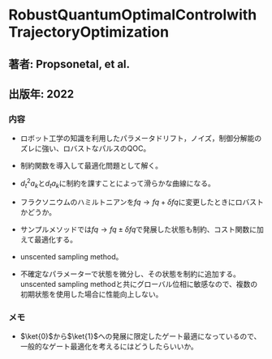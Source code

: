 # RobustQuantumOptimalControlwithTrajectoryOptimization

## 著者: Propsonetal, et al.
## 出版年: 2022

### 内容
- ロボット工学の知識を利用したパラメータドリフト，ノイズ，制御分解能のズレに強い、ロバストなパルスのQOC。

- 制約関数を導入して最適化問題として解く。

- $d^2_t a_k$と$d_t a_k$に制約を課すことによって滑らかな曲線になる。

- フラクソニウムのハミルトニアンを$fq → fq +\delta fq$に変更したときにロバストかどうか。

- サンプルメソッドでは$fq → fq \pm \delta fq$で発展した状態も制約、コスト関数に加えて最適化する。

- unscented sampling method。

- 不確定なパラメーターで状態を微分し、その状態を制約に追加する。unscented sampling methodと共にグローバル位相に敏感なので、複数の初期状態を使用した場合に性能向上しない。


### メモ

- $\ket{0}$から$\ket{1}$への発展に限定したゲート最適になっているので、一般的なゲート最適化を考えるにはどうしたらいいか。